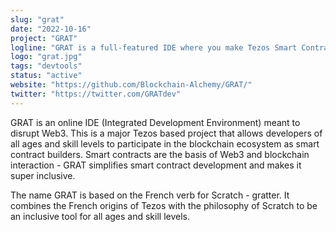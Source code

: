 ```yaml
---
slug: "grat"
date: "2022-10-16"
project: "GRAT"
logline: "GRAT is a full-featured IDE where you make Tezos Smart Contracts using visual blocks"
logo: "grat.jpg"
tags: "devtools"
status: "active"
website: "https://github.com/Blockchain-Alchemy/GRAT/"
twitter: "https://twitter.com/GRATdev"
---
```

GRAT is an online IDE (Integrated Development Environment) meant to disrupt Web3. This is a major Tezos based project that allows developers of all ages and skill levels to participate in the blockchain ecosystem as smart contract builders. Smart contracts are the basis of Web3 and blockchain interaction - GRAT simplifies smart contract development and makes it super inclusive.

The name GRAT is based on the French verb for Scratch - gratter. It combines the French origins of Tezos with the philosophy of Scratch to be an inclusive tool for all ages and skill levels.